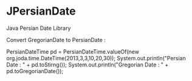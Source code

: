 JPersianDate
============

Java Persian Date Library


Convert GregorianDate to PersianDate :

PersianDateTime pd = PersianDateTime.valueOf(new org.joda.time.DateTime(2013,3,3,10,20,30));
System.out.println("Persian Date : " + pd.toStirng());
System.out.println("Gregorian Date : " + pd.toGregorianDate());
